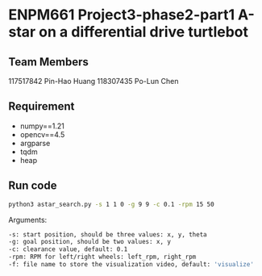 # ENPM661 Project3-phase2-part1 A-star on a differential drive turtlebot 

## Team Members
117517842 Pin-Hao Huang
118307435 Po-Lun Chen

## Requirement

- numpy==1.21
- opencv==4.5
- argparse
- tqdm
- heap

## Run code

```bash
python3 astar_search.py -s 1 1 0 -g 9 9 -c 0.1 -rpm 15 50
```

Arguments:
```bash
-s: start position, should be three values: x, y, theta
-g: goal position, should be two values: x, y
-c: clearance value, default: 0.1
-rpm: RPM for left/right wheels: left_rpm, right_rpm
-f: file name to store the visualization video, default: 'visualize'
```
